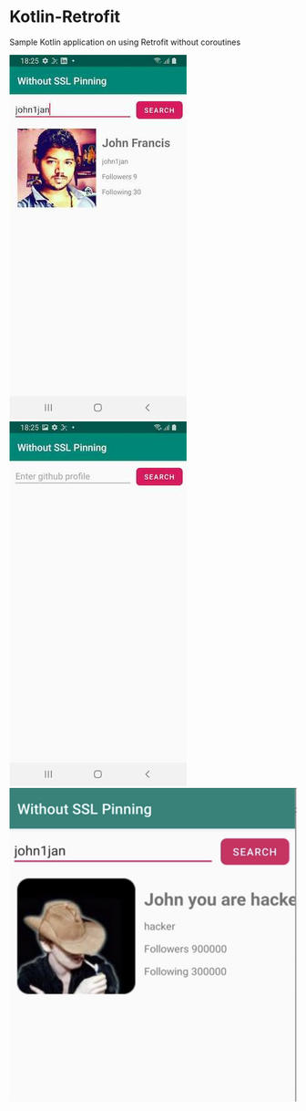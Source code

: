 # Kotlin-Retrofit
Sample Kotlin application on using Retrofit without coroutines

![alt text](https://github.com/john1jan/sslpinning/blob/with-ssl/screenshots/Screenshot_20210126-182530.jpg?raw=true)
![alt text](https://github.com/john1jan/sslpinning/blob/with-ssl/screenshots/Screenshot_20210126-182545.jpg?raw=true)
![alt text](https://github.com/john1jan/sslpinning/blob/with-ssl/screenshots/Sdhacker.png?raw=true)